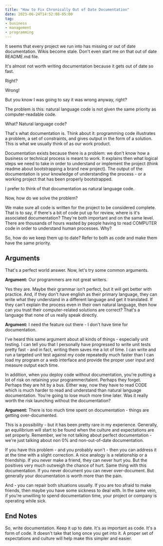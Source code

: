 ```yaml
---
title: "How to Fix Chronically Out of Date Documentation"
date: 2023-06-24T14:52:08-05:00
tag:
- business
- management
- programming
---
```

It seems that every project we run into has missing or out of date documentation. Wikis become stale. Don't even start me on that out of date README.md file. 

It's almost not worth writing documentation because it gets out of date so fast. 

Right?

<!--more-->

Wrong!

But you know I was going to say it was wrong anyway, right?

The problem is this: natural language code is not given the same priority as computer-readable code.

What? Natural language code?

That's what documentation is.  Think about it: programming code illustrates a problem, a set of constraints, and gives output in the form of a solution.  This is what we usually think of as our work product.

Documentation exists because there is a problem: we don't know how a business or technical process is meant to work.  It explains then what logical steps we need to take in order to understand or implement the project (think readme about bootstrapping a brand new project). The output of the documentation is your knowledge of understanding the process - or a working project that has been properly bootstrapped.

I prefer to think of that documentation as natural language code.

Now, how do we solve the problem?

We make sure all code is written for the project to be considered complete. That is to say, if there's a bit of code put up for review, where is it's associated documentation? They're both important and on the same level.  There are thousands of hours wasted by people having to read COMPUTER code in order to understand human processes.  Why?

So, how do we keep them up to date? Refer to both as code and make them have the same priority.

## Arguments

That's a perfect world answer. Now, let's try some common arguments.

**Argument:** Our programmers are not great writers. 

Yes they are. Maybe their grammar isn't perfect, but it will get better with practice.  And, if they don't have english as their primary language, they can write what they understand in a different language and get it translated.  If they can't explain the process even in their own natural language, then how can you trust their computer-related solutions are correct? That's a language that none of us really speak directly.

**Argument:** I need the feature out there - I don't have time for documentation.

I've heard this same argument about all kinds of things - especially unit testing. I can tell you that I personally have progressed to write unit tests pretty fast - and in fact, writing them saves me a lot of time. I can write and run a targeted unit test against my code repeatedly much faster than I can load my program or a web interface and provide the proper user input and measure output each time.

In addition, when you deploy code without documentation, you're putting a lot of risk on retaining your programmer/talent.  Perhaps they forget. Perhaps they are hit by a bus.  Either way, now they have to read CODE which is much harder to read and understand than natural language documentation.  You're going to lose much more time later.  Was it really worth the risk launching without the documentation?

**Argument:** There is too much time spent on documentation - things are getting over-documented.

This is a possibility - but it has been pretty rare in my experience.  Generally, an equilibrium will start to be found when the culture and expectations are set properly.  Remember, we're not talking about perfect documentation - we're just talking about non 0% and non-out-of-date documentation.

If you have this problem - and you probably won't - then you can address it at the time with a slight correction.  A nice analogy is a relationship or a friendship. If you never make a friend, they can never hurt you. But the positives very much outweigh the chance of hurt.  Same thing with this documentation.  If you never document you can never over-document. But generally your documentation is worth more than the pain.

And - you can repair both situations usually. If you are too afraid to make friends, then maybe you have some sickness to deal with. In the same vein, if you're unwilling to spend documentation time, your project or company is operating while sick.

## End Notes

So, write documentation. Keep it up to date.  It's as important as code. It's a form of code.  It doesn't take that long once you get into it. A proper set of expectations and culture will help make this simpler and easier.